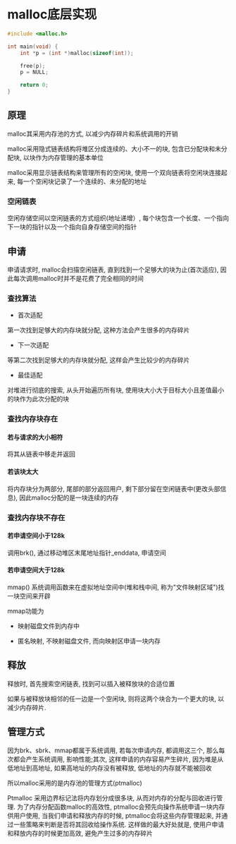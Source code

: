 <!--
 * @Description: 
 * @Version: 1.0
 * @Author: dalao
 * @Email: dalao_li@163.com
 * @Date: 2023-03-14 22:27:29
 * @LastEditors: daLao
 * @LastEditTime: 2023-04-19 11:56:25
-->

# malloc底层实现

```c
#include <malloc.h>

int main(void) {
    int *p = (int *)malloc(sizeof(int));

    free(p);
    p = NULL;

    return 0;
}
```

## 原理

malloc其采用内存池的方式, 以减少内存碎片和系统调用的开销

malloc采用隐式链表结构将堆区分成连续的、大小不一的块, 包含已分配块和未分配块, 以块作为内存管理的基本单位

malloc采用显示链表结构来管理所有的空闲块, 使用一个双向链表将空闲块连接起来, 每一个空闲块记录了一个连续的、未分配的地址

### 空闲链表

空闲存储空间以空闲链表的方式组织(地址递增）, 每个块包含一个长度、一个指向下一块的指针以及一个指向自身存储空间的指针

## 申请

申请请求时, malloc会扫描空闲链表, 直到找到一个足够大的块为止(首次适应), 因此每次调用malloc时并不是花费了完全相同的时间

### 查找算法

- 首次适配

第一次找到足够大的内存块就分配, 这种方法会产生很多的内存碎片

- 下一次适配

等第二次找到足够大的内存块就分配, 这样会产生比较少的内存碎片

- 最佳适配

对堆进行彻底的搜索, 从头开始遍历所有块, 使用块大小大于目标大小且差值最小的块作为此次分配的块

### 查找内存块存在

#### 若与请求的大小相符

将其从链表中移走并返回

#### 若该块太大

将内存块分为两部分, 尾部的部分返回用户, 剩下部分留在空闲链表中(更改头部信息), 因此malloc分配的是一块连续的内存

### 查找内存块不存在

#### 若申请空间小于128k

调用brk(), 通过移动堆区末尾地址指针_enddata, 申请空间

#### 若申请空间大于128k

mmap() 系统调用函数来在虚拟地址空间中(堆和栈中间, 称为"文件映射区域")找一块空间来开辟

mmap功能为

- 映射磁盘文件到内存中

- 匿名映射, 不映射磁盘文件, 而向映射区申请一块内存

## 释放

释放时, 首先搜索空闲链表, 找到可以插入被释放块的合适位置

如果与被释放块相邻的任一边是一个空闲块, 则将这两个块合为一个更大的块, 以减少内存碎片. 

## 管理方式

因为brk、sbrk、mmap都属于系统调用, 若每次申请内存, 都调用这三个, 那么每次都会产生系统调用, 影响性能;其次, 这样申请的内存容易产生碎片, 因为堆是从低地址到高地址, 如果高地址的内存没有被释放, 低地址的内存就不能被回收

所以malloc采用的是内存池的管理方式(ptmalloc)

Ptmalloc 采用边界标记法将内存划分成很多块, 从而对内存的分配与回收进行管理. 为了内存分配函数malloc的高效性, ptmalloc会预先向操作系统申请一块内存供用户使用, 当我们申请和释放内存的时候, ptmalloc会将这些内存管理起来, 并通过一些策略来判断是否将其回收给操作系统. 这样做的最大好处就是, 使用户申请和释放内存的时候更加高效, 避免产生过多的内存碎片
